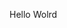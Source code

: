 Hello Wolrd














































































































































































































































































































































































































































































































































































































































































































































































































































































































































































































































































































































































































































































































































































































































































































































































































































































































































































































































































































































































































































































































































































































































































































































































































































































































































































































































































































































































































































































































































































































































































































































































































































































































































































































































































































































































































































































































































































































































































































































































































































































































































































































































































